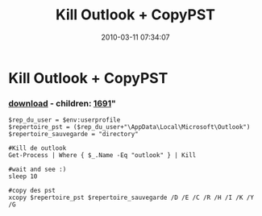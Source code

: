 ﻿---
pid:            1690
parent:         0
children:       1691
poster:         papafred
title:          Kill Outlook + CopyPST
date:           2010-03-11 07:34:07
format:         posh
---

# Kill Outlook + CopyPST

### [download](1690.ps1) - children: [1691](1691.md)"



```posh
$rep_du_user = $env:userprofile
$repertoire_pst = ($rep_du_user+"\AppData\Local\Microsoft\Outlook")
$repertoire_sauvegarde = "directory"

#Kill de outlook
Get-Process | Where { $_.Name -Eq "outlook" } | Kill

#wait and see :)
sleep 10

#copy des pst
xcopy $repertoire_pst $repertoire_sauvegarde /D /E /C /R /H /I /K /Y /G

```
